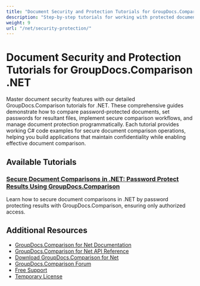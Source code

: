 ```yaml
---
title: "Document Security and Protection Tutorials for GroupDocs.Comparison .NET"
description: "Step-by-step tutorials for working with protected documents and implementing security in comparison results with GroupDocs.Comparison for .NET."
weight: 9
url: "/net/security-protection/"
---
```


# Document Security and Protection Tutorials for GroupDocs.Comparison .NET

Master document security features with our detailed GroupDocs.Comparison tutorials for .NET. These comprehensive guides demonstrate how to compare password-protected documents, set passwords for resultant files, implement secure comparison workflows, and manage document protection programmatically. Each tutorial provides working C# code examples for secure document comparison operations, helping you build applications that maintain confidentiality while enabling effective document comparison.

## Available Tutorials

### [Secure Document Comparisons in .NET&#58; Password Protect Results Using GroupDocs.Comparison](./secure-net-document-comparisons-password-protection/)
Learn how to secure document comparisons in .NET by password protecting results with GroupDocs.Comparison, ensuring only authorized access.

## Additional Resources

- [GroupDocs.Comparison for Net Documentation](https://docs.groupdocs.com/comparison/net/)
- [GroupDocs.Comparison for Net API Reference](https://reference.groupdocs.com/comparison/net/)
- [Download GroupDocs.Comparison for Net](https://releases.groupdocs.com/comparison/net/)
- [GroupDocs.Comparison Forum](https://forum.groupdocs.com/c/comparison)
- [Free Support](https://forum.groupdocs.com/)
- [Temporary License](https://purchase.groupdocs.com/temporary-license/)
